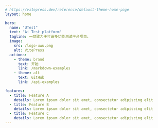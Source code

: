 ```yaml
---
# https://vitepress.dev/reference/default-theme-home-page
layout: home

hero:
  name: "UTest"
  text: "Ai Test platform"
  tagline: 一款致力于打造多功能测试平台项目。
  image:
    src: /logo-uwu.png
    alt: VitePress
  actions:
    - theme: brand
      text: 开始
      link: /markdown-examples
    - theme: alt
      text: GitHub
      link: /api-examples

features:
  - title: Feature A
    details: Lorem ipsum dolor sit amet, consectetur adipiscing elit
  - title: Feature B
    details: Lorem ipsum dolor sit amet, consectetur adipiscing elit
  - title: Feature C
    details: Lorem ipsum dolor sit amet, consectetur adipiscing elit
---
```

<script setup lang="ts">
  import { onMounted } from 'vue'
  import { version } from '.vitepress/theme/untils/version'
 
  onMounted(() => {
    version()
  })
</script>

<confetti />


